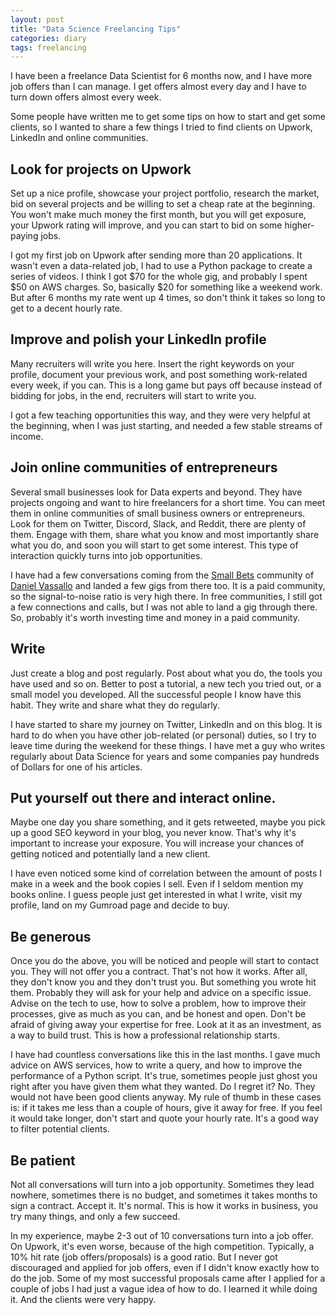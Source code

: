 ```yaml
---
layout: post
title: "Data Science Freelancing Tips"
categories: diary
tags: freelancing
---
```


I have been a freelance Data Scientist for 6 months now, and I have more job offers than I can manage. I get offers almost every day and I have to turn down offers almost every week.

Some people have written me to get some tips on how to start and get some clients, so I wanted to share a few things I tried to find clients on Upwork, LinkedIn and online communities.

## Look for projects on Upwork

Set up a nice profile, showcase your project portfolio, research the market, bid on several projects and be willing to set a cheap rate at the beginning.
You won't make much money the first month, but you will get exposure, your Upwork rating will improve, and you can start to bid on some higher-paying jobs.

I got my first job on Upwork after sending more than 20 applications. It wasn't even a data-related job, I had to use a Python package to create a series of videos. I think I got $70 for the whole gig, and probably I spent $50 on AWS charges. So, basically $20 for something like a weekend work. But after 6 months my rate went up 4 times, so don't think it takes so long to get to a decent hourly rate.

## Improve and polish your LinkedIn profile

Many recruiters will write you here.
Insert the right keywords on your profile, document your previous work, and post something work-related every week, if you can.
This is a long game but pays off because instead of bidding for jobs, in the end, recruiters will start to write you.

I got a few teaching opportunities this way, and they were very helpful at the beginning, when I was just starting, and needed a few stable streams of income.

## Join online communities of entrepreneurs

Several small businesses look for Data experts and beyond. They have projects ongoing and want to hire freelancers for a short time.
You can meet them in online communities of small business owners or entrepreneurs. Look for them on Twitter, Discord, Slack, and Reddit, there are plenty of them. Engage with them, share what you know and most importantly share what you do, and soon you will start to get some interest. This type of interaction quickly turns into job opportunities.

I have had a few conversations coming from the [Small Bets][smallbets] community of [Daniel Vassallo][daniel] and landed a few gigs from there too. It is a paid community, so the signal-to-noise ratio is very high there. In free communities, I still got a few connections and calls, but I was not able to land a gig through there. So, probably it's worth investing time and money in a paid community.

## Write

Just create a blog and post regularly. Post about what you do, the tools you have used and so on. Better to post a tutorial, a new tech you tried out, or a small model you developed.
All the successful people I know have this habit. They write and share what they do regularly.

I have started to share my journey on Twitter, LinkedIn and on this blog. It is hard to do when you have other job-related (or personal) duties, so I try to leave time during the weekend for these things. I have met a guy who writes regularly about Data Science for years and some companies pay hundreds of Dollars for one of his articles.

## Put yourself out there and interact online.

Maybe one day you share something, and it gets retweeted, maybe you pick up a good SEO keyword in your blog, you never know. That's why it's important to increase your exposure. You will increase your chances of getting noticed and potentially land a new client.

I have even noticed some kind of correlation between the amount of posts I make in a week and the book copies I sell. Even if I seldom mention my books online. I guess people just get interested in what I write, visit my profile, land on my Gumroad page and decide to buy.

## Be generous

Once you do the above, you will be noticed and people will start to contact you.
They will not offer you a contract. That's not how it works. After all, they don't know you and they don't trust you. But something you wrote hit them. Probably they will ask for your help and advice on a specific issue.
Advise on the tech to use, how to solve a problem, how to improve their processes, give as much as you can, and be honest and open. Don't be afraid of giving away your expertise for free. Look at it as an investment, as a way to build trust. This is how a professional relationship starts.

I have had countless conversations like this in the last months. I gave much advice on AWS services, how to write a query, and how to improve the performance of a Python script. It's true, sometimes people just ghost you right after you have given them what they wanted. Do I regret it? No. They would not have been good clients anyway. My rule of thumb in these cases is: if it takes me less than a couple of hours, give it away for free. If you feel it would take longer, don't start and quote your hourly rate. It's a good way to filter potential clients.

## Be patient

Not all conversations will turn into a job opportunity. Sometimes they lead nowhere, sometimes there is no budget, and sometimes it takes months to sign a contract. Accept it. It's normal. This is how it works in business, you try many things, and only a few succeed.

In my experience, maybe 2-3 out of 10 conversations turn into a job offer. On Upwork, it's even worse, because of the high competition. Typically, a 10% hit rate (job offers/proposals) is a good ratio. But I never got discouraged and applied for job offers, even if I didn't know exactly how to do the job. Some of my most successful proposals came after I applied for a couple of jobs I had just a vague idea of how to do. I learned it while doing it. And the clients were very happy.

[smallbets]: https://smallbets.co
[daniel]: https://twitter.com/dvassallo

